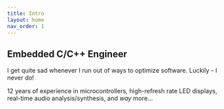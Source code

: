 ```yaml
---
title: Intro
layout: home
nav_order: 1
---
```


## Embedded C/C++ Engineer

I get quite sad whenever I run out of ways to optimize software. Luckily - I never do!

12 years of experience in microcontrollers, high-refresh rate LED displays, real-time audio analysis/synthesis, and *way* more...
